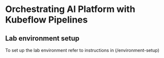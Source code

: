 # Orchestrating AI Platform with Kubeflow Pipelines

## Lab environment setup
To set up the lab environment refer to instructions in (/environment-setup)

